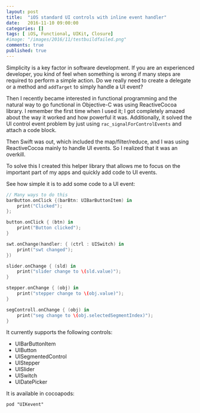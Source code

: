 ```yaml
---
layout: post
title:  "iOS standard UI controls with inline event handler"
date:   2016-11-10 09:00:00
categories: []
tags: [ iOS, Functional, UIKit, Closure]
#image: "/images/2016/11/testbuildfailed.png"
comments: true
published: true
---
```



Simplicity is a key factor in software development. If you are an experienced developer, you kind of feel when something is wrong if many steps are required to perform a simple action.
Do we really need to create a delegate or a method and `addTarget` to simply handle a UI event?

Then I recently became interested in functional programming and the natural way to go functional in Objective-C was using ReactiveCocoa library. I remember the first time when I used it; I got completely amazed about the way it worked and how powerful it was. Additionally, it solved the UI control event problem by just using `rac_signalForControlEvents` and attach a code block.

Then Swift was out, which included the map/filter/reduce, and I was using ReactiveCocoa mainly to handle UI events. So I realized that it was an overkill.

To solve this I created this helper library that allows me to focus on the important part of my apps and quickly add code to UI events.

See how simple it is to add some code to a UI event:

```swift
// Many ways to do this
barButton.onClick {(barBtn: UIBarButtonItem) in
    print("Clicked");
};

button.onClick { (btn) in
    print("Button clicked");
}

swt.onChange(handler: { (ctrl : UISwitch) in
    print("swt changed");
})

slider.onChange { (sld) in
    print("slider change to \(sld.value)");
}

stepper.onChange { (obj) in
    print("stepper change to \(obj.value)");
}

segControll.onChange { (obj) in
    print("seg change to \(obj.selectedSegmentIndex)");
}

```

It currently supports the following controls:
* UIBarButtonItem
* UIButton
* UISegmentedControl
* UIStepper
* UISlider
* UISwitch
* UIDatePicker

It is available in cocoapods:

`pod "UIKevent"`
